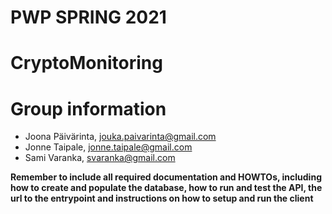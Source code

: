 # PWP SPRING 2021
# CryptoMonitoring
# Group information
* Joona Päivärinta, jouka.paivarinta@gmail.com
* Jonne Taipale, jonne.taipale@gmail.com
* Sami Varanka, svaranka@gmail.com

__Remember to include all required documentation and HOWTOs, including how to create and populate the database, how to run and test the API, the url to the entrypoint and instructions on how to setup and run the client__


